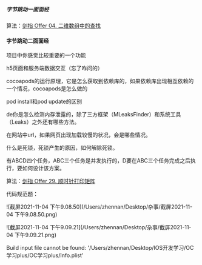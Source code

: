 ##### 字节跳动一面面经

算法：[剑指 Offer 04. 二维数组中的查找](https://leetcode-cn.com/problems/er-wei-shu-zu-zhong-de-cha-zhao-lcof/)



#### 字节跳动二面面经

项目中你感觉比较重要的一个功能

 h5页面和服务端数据交互（忘了咋问的）

cocoapods的运行原理，它是怎么获取到依赖库的，如果依赖库出现相互依赖的一个情况，cocoapods是怎么做的

pod install和pod update的区别

de你是怎么检测内存泄露的，除了三方框架（MLeaksFinder）和系统工具（Leaks）之外还有哪些方法。

在网站中url，如果网页出现加载较慢的状况，会是哪些情况。

什么是死锁，死锁产生的原因，如何解除死锁。

有ABCD四个任务，ABC三个任务是并发执行的，D要在ABC三个任务完成之后执行，要如何设计该方案。



算法：[剑指 Offer 29. 顺时针打印矩阵](https://leetcode-cn.com/problems/shun-shi-zhen-da-yin-ju-zhen-lcof/)

代码规范题：

![截屏2021-11-04 下午9.08.50](/Users/zhennan/Desktop/杂事/截屏2021-11-04 下午9.08.50.png)

![截屏2021-11-04 下午9.09.21](/Users/zhennan/Desktop/杂事/截屏2021-11-04 下午9.09.21.png)





Build input file cannot be found: '/Users/zhennan/Desktop/IOS开发学习/OC学习plus/OC学习plus/Info.plist'
